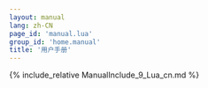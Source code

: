 ```yaml
---
layout: manual
lang: zh-CN
page_id: 'manual.lua'
group_id: 'home.manual'
title: '用户手册'
---
```

{% include_relative ManualInclude_9_Lua_cn.md %}